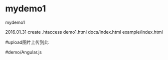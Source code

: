 # mydemo1
mydemo1


2016.01.31
create
.htaccess
demo1.html
docs/index.html
example/index.html

#upload图片上传到此

#demo/Angular.js




